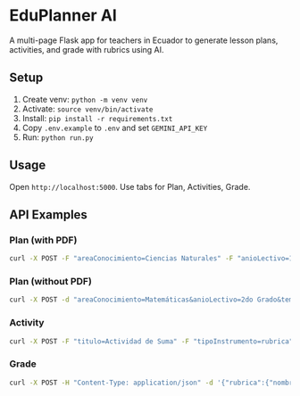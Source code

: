 # EduPlanner AI

A multi-page Flask app for teachers in Ecuador to generate lesson plans, activities, and grade with rubrics using AI.

## Setup

1. Create venv: `python -m venv venv`
2. Activate: `source venv/bin/activate`
3. Install: `pip install -r requirements.txt`
4. Copy `.env.example` to `.env` and set `GEMINI_API_KEY`
5. Run: `python run.py`

## Usage

Open `http://localhost:5000`. Use tabs for Plan, Activities, Grade.

## API Examples

### Plan (with PDF)
```bash
curl -X POST -F "areaConocimiento=Ciencias Naturales" -F "anioLectivo=1er Grado" -F "temaCentral=Fotosíntesis" -F "objetivoAprendizaje=Comprender el proceso" -F "materialBasePdf=@file.pdf" http://localhost:5000/api/plan
```

### Plan (without PDF)
```bash
curl -X POST -d "areaConocimiento=Matemáticas&anioLectivo=2do Grado&temaCentral=Suma&objetivoAprendizaje=Resolver sumas" http://localhost:5000/api/plan
```

### Activity
```bash
curl -X POST -F "titulo=Actividad de Suma" -F "tipoInstrumento=rubrica" http://localhost:5000/api/actividad
```

### Grade
```bash
curl -X POST -H "Content-Type: application/json" -d '{"rubrica":{"nombre":"Test","criterios":[{"nombre":"Content","peso":0.5,"niveles":[{"nombre":"Good","descriptor":"...","puntaje":10}]}]},"evidencia":{"tipo":"texto","contenido":"Sample"}}' http://localhost:5000/api/calificar